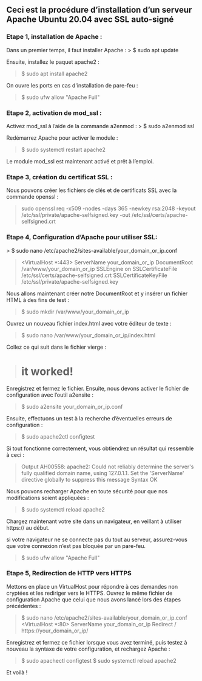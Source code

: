 ## Ceci est la procédure d’installation d’un serveur Apache Ubuntu 20.04 avec SSL auto-signé

<h3>Etape 1, installation de Apache :</h3>
Dans un premier temps, il faut installer Apache :
> $ sudo apt update

Ensuite, installez le paquet apache2 :

> $ sudo apt install apache2

On ouvre les ports en cas d'installation de pare-feu :
> $ sudo ufw allow "Apache Full"

<h3>Etape 2, activation de mod_ssl :</h3>
Activez mod_ssl à l’aide de la commande a2enmod :
> $ sudo a2enmod ssl

Redémarrez Apache pour activer le module :
> $ sudo systemctl restart apache2

Le module mod_ssl est maintenant activé et prêt à l’emploi.

<h3>Etape 3, création du certificat SSL :</h3>

Nous pouvons créer les fichiers de clés et de certificats SSL avec la commande openssl :
>sudo openssl req -x509 -nodes -days 365 -newkey rsa:2048 -keyout /etc/ssl/private/apache-selfsigned.key -out /etc/ssl/certs/apache-selfsigned.crt

<h3>Etape 4, Configuration d’Apache pour utiliser SSL:</h3>
> $ sudo nano /etc/apache2/sites-available/your_domain_or_ip.conf

> <VirtualHost *:443>
ServerName your_domain_or_ip
DocumentRoot /var/www/your_domain_or_ip
SSLEngine on
SSLCertificateFile /etc/ssl/certs/apache-selfsigned.crt
SSLCertificateKeyFile /etc/ssl/private/apache-selfsigned.key
</VirtualHost>

Nous allons maintenant créer notre DocumentRoot et y insérer un fichier HTML à des fins de test :
> $ sudo mkdir /var/www/your_domain_or_ip

Ouvrez un nouveau fichier index.html avec votre éditeur de texte :
> $ sudo nano /var/www/your_domain_or_ip/index.html

Collez ce qui suit dans le fichier vierge :
> <h1>it worked!</h1>

Enregistrez et fermez le fichier. Ensuite, nous devons activer le fichier de configuration avec l’outil a2ensite :
> $ sudo a2ensite your_domain_or_ip.conf

Ensuite, effectuons un test à la recherche d’éventuelles erreurs de configuration :
> $ sudo apache2ctl configtest
 
Si tout fonctionne correctement, vous obtiendrez un résultat qui ressemble à ceci :

> Output
AH00558: apache2: Could not reliably determine the server's fully qualified domain name, using 127.0.1.1. Set the 'ServerName' directive globally to suppress this message
Syntax OK

Nous pouvons recharger Apache en toute sécurité pour que nos modifications soient appliquées :
> $ sudo systemctl reload apache2

Chargez maintenant votre site dans un navigateur, en veillant à utiliser https:// au début.

si votre navigateur ne se connecte pas du tout au serveur, assurez-vous que votre connexion n’est pas bloquée par un pare-feu.
> $ sudo ufw allow "Apache Full"

<h3>Etape 5, Redirection de HTTP vers HTTPS</h3>

Mettons en place un VirtualHost pour répondre à ces demandes non cryptées et les rediriger vers le HTTPS.
Ouvrez le même fichier de configuration Apache que celui que nous avons lancé lors des étapes précédentes :
> $ sudo nano /etc/apache2/sites-available/your_domain_or_ip.conf
> <VirtualHost *:80>
ServerName your_domain_or_ip
Redirect / https://your_domain_or_ip/
</VirtualHost>

Enregistrez et fermez ce fichier lorsque vous avez terminé, puis testez à nouveau la syntaxe de votre configuration, et rechargez Apache :
>$ sudo apachectl configtest
$ sudo systemctl reload apache2

Et voilà !